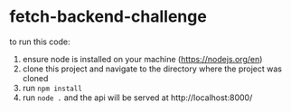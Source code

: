 # fetch-backend-challenge
to run this code:
1. ensure node is installed on your machine (https://nodejs.org/en)
2. clone this project and navigate to the directory where the project was cloned
3. run `npm install`
4. run `node .` and the api will be served at http://localhost:8000/
